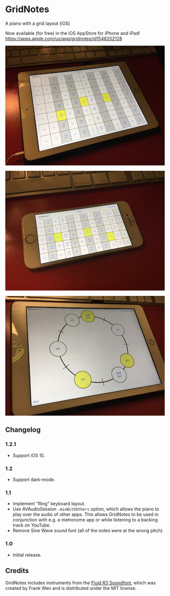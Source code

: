 # GridNotes

A piano with a grid layout (iOS)

Now available (for free) in the iOS AppStore for iPhone and iPad!  https://apps.apple.com/us/app/gridnotes/id1548202128

![](./.media/IMG_6060.jpg)

![](./.media/IMG_0047.jpg)

![](./.media/IMG_6082.jpg)

## Changelog

### 1.2.1

- Support iOS 15.

### 1.2

- Support dark-mode.

### 1.1

- Implement "Ring" keyboard layout.
- Use AVAudioSession `.mixWithOthers` option, which allows the piano to play over the audio of other apps.
This allows GridNotes to be used in conjunction with e.g. a metronome app or while listening to a backing track on YouTube.
- Remove Sine Wave sound font (all of the notes were at the wrong pitch).

### 1.0

- Initial release.


## Credits

GridNotes includes instruments from the [Fluid R3 Soundfont](https://member.keymusician.com/Member/FluidR3_GM/index.html), which was created by Frank Wen and is distributed under the MIT license.
